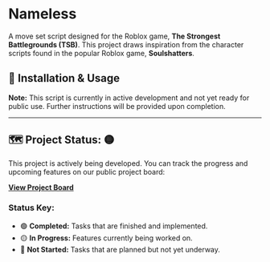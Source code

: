 # Nameless

A move set script designed for the Roblox game, **The Strongest Battlegrounds (TSB)**. This project draws inspiration from the character scripts found in the popular Roblox game, **Soulshatters**.


## 🚀 Installation & Usage

**Note:** This script is currently in active development and not yet ready for public use. Further instructions will be provided upon completion.

---

## 🗺️ Project Status: 🟡

This project is actively being developed. You can track the progress and upcoming features on our public project board:

[**View Project Board**](https://github.com/users/pulsar-client/projects/3)

### **Status Key:**
* 🟢 **Completed:** Tasks that are finished and implemented.
* 🟡 **In Progress:** Features currently being worked on.
* 🔴 **Not Started:** Tasks that are planned but not yet underway.
